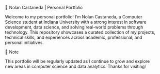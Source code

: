 🧠 Nolan Castaneda | Personal Portfolio

Welcome to my personal portfolio! I’m Nolan Castaneda, a Computer Science student at Indiana University with a strong interest in software development, data science, and solving real-world problems through technology. This repository showcases a curated collection of my projects, technical skills, and experiences across academic, professional, and personal initiatives.

📌 Note

This portfolio will be regularly updated as I continue to grow and explore new areas in computer science and data analytics. Thanks for visiting!

